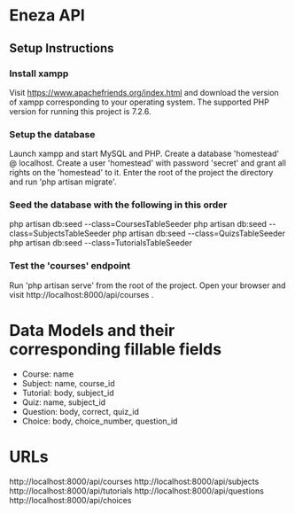 # Eneza API

## Setup Instructions

### Install xampp
Visit https://www.apachefriends.org/index.html and download the version of xampp corresponding to your operating system.
The supported PHP version for running this project is 7.2.6.

### Setup the database
Launch xampp and start MySQL and PHP. Create a database 'homestead' @ localhost. Create a user 'homestead' with password 'secret' and grant all rights on the 'homestead' to it. Enter the root of the project the directory and run 'php artisan migrate'.

### Seed the database with the following in this order
php artisan db:seed --class=CoursesTableSeeder
php artisan db:seed --class=SubjectsTableSeeder
php artisan db:seed --class=QuizsTableSeeder
php artisan db:seed --class=TutorialsTableSeeder

### Test the 'courses' endpoint
Run 'php artisan serve' from the root of the project. Open your browser and visit http://localhost:8000/api/courses .


# Data Models and their corresponding fillable fields
- Course: name
- Subject: name, course_id
- Tutorial: body, subject_id
- Quiz: name, subject_id
- Question: body, correct, quiz_id
- Choice: body, choice_number, question_id

# URLs
http://localhost:8000/api/courses
http://localhost:8000/api/subjects
http://localhost:8000/api/tutorials
http://localhost:8000/api/questions
http://localhost:8000/api/choices